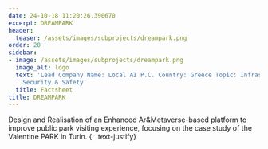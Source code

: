 ```yaml
---
date: 24-10-18 11:20:26.390670
excerpt: DREAMPARK
header:
  teaser: /assets/images/subprojects/dreampark.png
order: 20
sidebar:
- image: /assets/images/subprojects/dreampark.png
  image_alt: logo
  text: 'Lead Company Name: Local AI P.C. Country: Greece Topic: Infrastructure, Transportation,
    Security & Safety'
  title: Factsheet
title: DREAMPARK
---
```

Design and Realisation of an Enhanced Ar&Metaverse-based platform to improve public park visiting experience, focusing on the case study of the Valentine PARK in Turin.
{: .text-justify}

